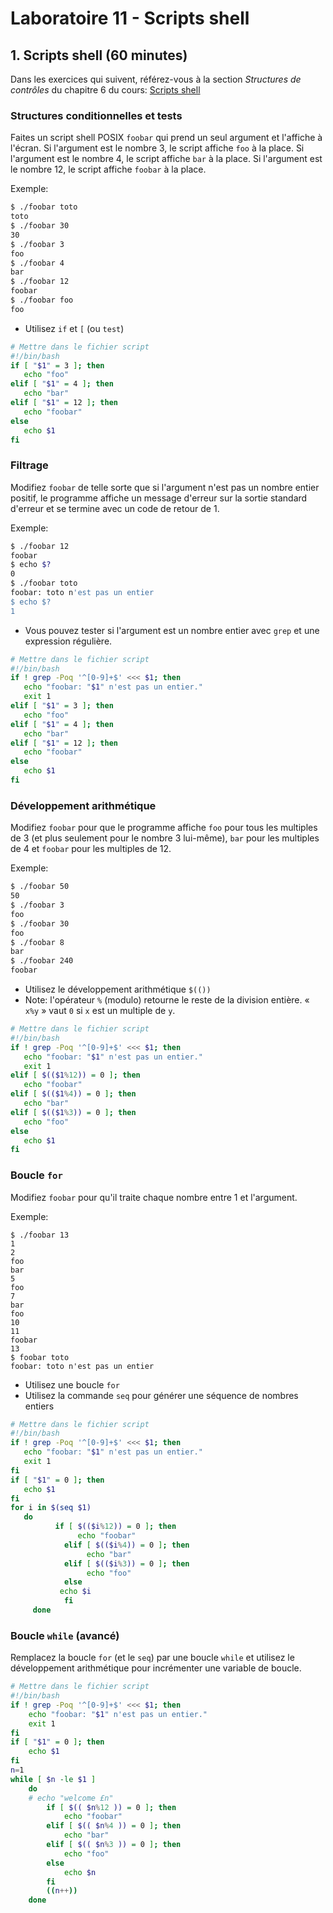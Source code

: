 # Laboratoire 11 - Scripts shell

## 1. Scripts shell (60 minutes)

Dans les exercices qui suivent, référez-vous à la section *Structures de
contrôles* du chapitre 6 du cours: [Scripts
shell](http://info.uqam.ca/~privat/INF1070/06b-script.pdf)

### Structures conditionnelles et tests

Faites un script shell POSIX `foobar` qui prend un seul argument et l'affiche à
l'écran. Si l'argument est le nombre 3, le script affiche `foo` à la place.  Si
l'argument est le nombre 4, le script affiche `bar` à la place.  Si l'argument
est le nombre 12, le script affiche `foobar` à la place.

Exemple:

```sh
$ ./foobar toto
toto
$ ./foobar 30
30
$ ./foobar 3
foo
$ ./foobar 4
bar
$ ./foobar 12
foobar
$ ./foobar foo
foo
```

* Utilisez `if` et `[` (ou `test`)

```sh
# Mettre dans le fichier script
#!/bin/bash
if [ "$1" = 3 ]; then
   echo "foo"
elif [ "$1" = 4 ]; then
   echo "bar"
elif [ "$1" = 12 ]; then
   echo "foobar"
else
   echo $1
fi
```

### Filtrage

Modifiez `foobar` de telle sorte que si l'argument n'est pas un nombre entier
positif, le programme affiche un message d'erreur sur la sortie standard
d'erreur et se termine avec un code de retour de 1.

Exemple:

```sh
$ ./foobar 12
foobar
$ echo $?
0
$ ./foobar toto
foobar: toto n'est pas un entier
$ echo $?
1
```

* Vous pouvez tester si l'argument est un nombre entier avec `grep` et une
  expression régulière.
  
  
```sh
# Mettre dans le fichier script
#!/bin/bash
if ! grep -Poq '^[0-9]+$' <<< $1; then
   echo "foobar: "$1" n'est pas un entier."
   exit 1
elif [ "$1" = 3 ]; then
   echo "foo"
elif [ "$1" = 4 ]; then
   echo "bar"
elif [ "$1" = 12 ]; then
   echo "foobar"
else
   echo $1
fi
```

### Développement arithmétique

Modifiez `foobar` pour que le programme affiche `foo` pour tous les multiples
de 3 (et plus seulement pour le nombre 3 lui-même), `bar` pour les multiples de
4 et `foobar` pour les multiples de 12.

Exemple:

```sh
$ ./foobar 50
50
$ ./foobar 3
foo
$ ./foobar 30
foo
$ ./foobar 8
bar
$ ./foobar 240
foobar
```

* Utilisez le développement arithmétique `$(())`
* Note: l'opérateur `%` (modulo) retourne le reste de la division entière.
  « `x%y` » vaut `0` si `x` est un multiple de `y`.

```sh
# Mettre dans le fichier script
#!/bin/bash
if ! grep -Poq '^[0-9]+$' <<< $1; then
   echo "foobar: "$1" n'est pas un entier."
   exit 1
elif [ $(($1%12)) = 0 ]; then
   echo "foobar"
elif [ $(($1%4)) = 0 ]; then
   echo "bar"
elif [ $(($1%3)) = 0 ]; then
   echo "foo"
else
   echo $1
fi
```
### Boucle `for`

Modifiez `foobar` pour qu'il traite chaque nombre entre 1 et l'argument.

Exemple:

```
$ ./foobar 13
1
2
foo
bar
5
foo
7
bar
foo
10
11
foobar
13
$ foobar toto
foobar: toto n'est pas un entier
```

* Utilisez une boucle `for`
* Utilisez la commande `seq` pour générer une séquence de nombres entiers

```sh
# Mettre dans le fichier script
#!/bin/bash
if ! grep -Poq '^[0-9]+$' <<< $1; then
   echo "foobar: "$1" n'est pas un entier."
   exit 1
fi
if [ "$1" = 0 ]; then
   echo $1
fi
for i in $(seq $1)
   do
		  if [ $(($i%12)) = 0 ]; then
			   echo "foobar"
			elif [ $(($i%4)) = 0 ]; then
				 echo "bar"
			elif [ $(($i%3)) = 0 ]; then
				 echo "foo"
			else
  		   echo $i
			fi
	 done
```

### Boucle `while` (avancé)

Remplacez la boucle `for` (et le `seq`) par une boucle `while` et utilisez le
développement arithmétique pour incrémenter une variable de boucle.

```sh
# Mettre dans le fichier script
#!/bin/bash
if ! grep -Poq '^[0-9]+$' <<< $1; then
	echo "foobar: "$1" n'est pas un entier."
	exit 1
fi
if [ "$1" = 0 ]; then
	echo $1
fi
n=1
while [ $n -le $1 ]
	do
	# echo "welcome £n"
		if [ $(( $n%12 )) = 0 ]; then
			echo "foobar"
		elif [ $(( $n%4 )) = 0 ]; then
			echo "bar"
		elif [ $(( $n%3 )) = 0 ]; then
			echo "foo"
		else
			echo $n
		fi
		((n++))
	done
```
